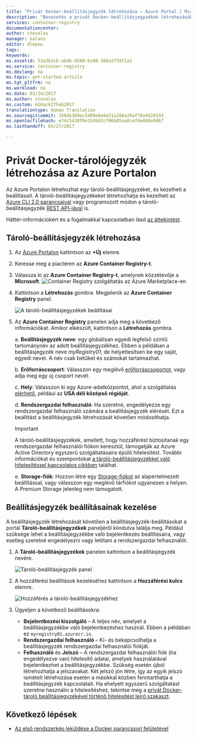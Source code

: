 ```yaml
---
title: "Privát Docker-beállításjegyzék létrehozása – Azure Portal | Microsoft Docs"
description: "Bevezetés a privát Docker-beállításjegyzékek létrehozásába és kezelésébe az Azure Portalon"
services: container-registry
documentationcenter: 
author: stevelas
manager: balans
editor: dlepow
tags: 
keywords: 
ms.assetid: 53a3b3cb-ab4b-4560-bc00-366e2759f1a1
ms.service: container-registry
ms.devlang: na
ms.topic: get-started-article
ms.tgt_pltfrm: na
ms.workload: na
ms.date: 03/24/2017
ms.author: stevelas
ms.custom: H1Hack27Feb2017
translationtype: Human Translation
ms.sourcegitcommit: 356de369ec5409e8e6e51a286a20af70a9420193
ms.openlocfilehash: e74c5428f0e31d9d3cf06b85aa8cefde868e9d67
ms.lasthandoff: 03/27/2017

---
```


# <a name="create-a-private-docker-container-registry-using-the-azure-portal"></a>Privát Docker-tárolójegyzék létrehozása az Azure Portalon
Az Azure Portalon létrehozhat egy tároló-beállításjegyzéket, és kezelheti a beállításait. A tároló-beállításjegyzékeket létrehozhatja és kezelheti az [Azure CLI 2.0 parancsaival](container-registry-get-started-azure-cli.md) vagy programozott módon a tároló-beállításjegyzék [REST API-jával](https://go.microsoft.com/fwlink/p/?linkid=834376) is.

Háttér-információkért és a fogalmakkal kapcsolatban lásd [az áttekintést](container-registry-intro.md).



## <a name="create-a-container-registry"></a>Tároló-beállításjegyzék létrehozása
1. Az [Azure Portalon](https://portal.azure.com) kattintson az **+Új** elemre.
2. Keresse meg a piactéren az **Azure Container Registry-t**.
3. Válassza ki az **Azure Container Registry-t**, amelynek közzétevője a **Microsoft**.
    ![Container Registry szolgáltatás az Azure Marketplace-en](./media/container-registry-get-started-portal/container-registry-marketplace.png)
4. Kattintson a **Létrehozás** gombra. Megjelenik az **Azure Container Registry** panel.

    ![A tároló-beállításjegyzékek beállításai](./media/container-registry-get-started-portal/container-registry-settings.png)
5. Az **Azure Container Registry** panelen adja meg a következő információkat. Amikor elkészült, kattintson a **Létrehozás** gombra.

    a. **Beállításjegyzék neve**: egy globálisan egyedi legfelső szintű tartománynév az adott beállításjegyzékhez. Ebben a példában a beállításjegyzék neve *myRegistry01*, de helyettesítsen be egy saját, egyedi nevet. A név csak betűket és számokat tartalmazhat.

    b. **Erőforráscsoport**: Válasszon egy meglévő [erőforráscsoportot](../azure-resource-manager/resource-group-overview.md#resource-groups), vagy adja meg egy új csoport nevét.

    c. **Hely**: Válasszon ki egy Azure-adatközpontot, ahol a szolgáltatás [elérhető](https://azure.microsoft.com/regions/services/), például az **USA déli középső régióját**.

    d. **Rendszergazdai felhasználó**: Ha szeretné, engedélyezze egy rendszergazdai felhasználó számára a beállításjegyzék elérését. Ezt a beállítást a beállításjegyzék létrehozását követően módosíthatja.

      > [!IMPORTANT]
      > A tároló-beállításjegyzékek, amellett, hogy hozzáférést biztosítanak egy rendszergazdai felhasználói fiókon keresztül, támogatják az Azure Active Directory egyszerű szolgáltatásaira épülő hitelesítést. További információkat és szempontokat [a tároló-beállításjegyzékkel való hitelesítéssel kapcsolatos cikkben](container-registry-authentication.md) találhat.
      >

    e. **Storage-fiók**: Hozzon létre egy [Storage-fiókot](../storage/storage-introduction.md) az alapértelmezett beállítással, vagy válasszon egy meglévő tárfiókot ugyanezen a helyen. A Premium Storage jelenleg nem támogatott.

## <a name="manage-registry-settings"></a>Beállításjegyzék beállításainak kezelése
A beállításjegyzék létrehozását követően a beállításjegyzék-beállításokat a portál **Tároló-beállításjegyzékek** paneljéről kiindulva találja meg. Például szüksége lehet a beállításjegyzékbe való bejelentkezés beállításaira, vagy esetleg szeretné engedélyezni vagy letiltani a rendszergazdai felhasználót.

1. A **Tároló-beállításjegyzékek** panelen kattintson a beállításjegyzék nevére.

    ![Tároló-beállításjegyzék panel](./media/container-registry-get-started-portal/container-registry-blade.png)
2. A hozzáférési beállítások kezeléséhez kattintson a **Hozzáférési kulcs** elemre.

    ![Hozzáférés a tároló-beállításjegyzékhez](./media/container-registry-get-started-portal/container-registry-access.png)
3. Ügyeljen a következő beállításokra:

   * **Bejelentkezési kiszolgáló** – A teljes név, amelyet a beállításjegyzékbe való bejelentkezéshez használ. Ebben a példában ez `myregistry01.azurecr.io`.
   * **Rendszergazdai felhasználó** – Ki- és bekapcsolhatja a beállításjegyzék rendszergazdai felhasználói fiókját.
   * **Felhasználó** és **Jelszó** – A rendszergazdai felhasználói fiók (ha engedélyezve van) hitelesítő adatai, amelyek használatával bejelentkezhet a beállításjegyzékbe. Szükség esetén újból létrehozhatja a jelszavakat. Két jelszó jön létre, így az egyik jelszó ismételt létrehozása esetén a másikkal közben fenntarthatja a beállításjegyzék kapcsolatait. Ha ehelyett egyszerű szolgáltatást szeretne használni a hitelesítéshez, tekintse meg a [privát Docker-tároló beállításjegyzékével történő hitelesítést leíró szakaszt](container-registry-authentication.md).

## <a name="next-steps"></a>Következő lépések
* [Az első rendszerkép leküldése a Docker parancssori felületével](container-registry-get-started-docker-cli.md)

